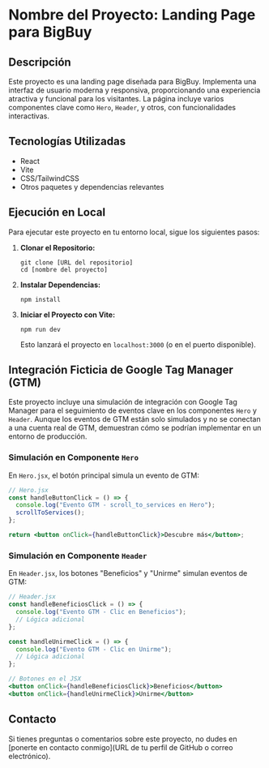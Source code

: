 
# Nombre del Proyecto: Landing Page para BigBuy

## Descripción

Este proyecto es una landing page diseñada para BigBuy. Implementa una interfaz de usuario moderna y responsiva, proporcionando una experiencia atractiva y funcional para los visitantes. La página incluye varios componentes clave como `Hero`, `Header`, y otros, con funcionalidades interactivas.

## Tecnologías Utilizadas

- React
- Vite
- CSS/TailwindCSS
- Otros paquetes y dependencias relevantes

## Ejecución en Local

Para ejecutar este proyecto en tu entorno local, sigue los siguientes pasos:

1. **Clonar el Repositorio:**
   
   ```
   git clone [URL del repositorio]
   cd [nombre del proyecto]
   ```

2. **Instalar Dependencias:**
   
   ```
   npm install
   ```

3. **Iniciar el Proyecto con Vite:**
   
   ```
   npm run dev
   ```

   Esto lanzará el proyecto en `localhost:3000` (o en el puerto disponible).

## Integración Ficticia de Google Tag Manager (GTM)

Este proyecto incluye una simulación de integración con Google Tag Manager para el seguimiento de eventos clave en los componentes `Hero` y `Header`. Aunque los eventos de GTM están solo simulados y no se conectan a una cuenta real de GTM, demuestran cómo se podrían implementar en un entorno de producción.

### Simulación en Componente `Hero`

En `Hero.jsx`, el botón principal simula un evento de GTM:

```jsx
// Hero.jsx
const handleButtonClick = () => {
  console.log("Evento GTM - scroll_to_services en Hero");
  scrollToServices();
};

return <button onClick={handleButtonClick}>Descubre más</button>;
```

### Simulación en Componente `Header`

En `Header.jsx`, los botones "Beneficios" y "Unirme" simulan eventos de GTM:

```jsx
// Header.jsx
const handleBeneficiosClick = () => {
  console.log("Evento GTM - Clic en Beneficios");
  // Lógica adicional
};

const handleUnirmeClick = () => {
  console.log("Evento GTM - Clic en Unirme");
  // Lógica adicional
};

// Botones en el JSX
<button onClick={handleBeneficiosClick}>Beneficios</button>
<button onClick={handleUnirmeClick}>Unirme</button>
```

## Contacto

Si tienes preguntas o comentarios sobre este proyecto, no dudes en [ponerte en contacto conmigo](URL de tu perfil de GitHub o correo electrónico).

